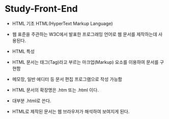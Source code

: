 # Study-Front-End


- HTML 기초 HTML(HyperText Markup Language)
- 웹 표준을 주관하는 W3C에서 발표한 프로그래밍 언어로 웹 문서를 제작하는데 사용된다.

- HTML 특성
- HTML 문서는 태그(Tag)라고 부르는 마크업(Markup) 요소를 이용하여 문서를 구현함
- 메모장, 일반 에디터 등 문서 편집 프로그램으로 작성 가능함
- HTML 문서의 확장명은 .htm 또는 .html 이다.
- 대부분 .html로 쓴다.
- HTML로 제작된 문서는 웹 브라우저가 해석하여 보여지게 된다.
